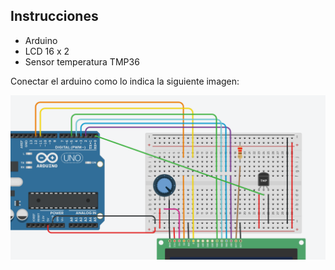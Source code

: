 ## Instrucciones

 - Arduino
 - LCD 16 x 2
 - Sensor temperatura TMP36

Conectar el arduino como lo indica la siguiente imagen:

![Conexion de Arduino.](./img/conexion.png)